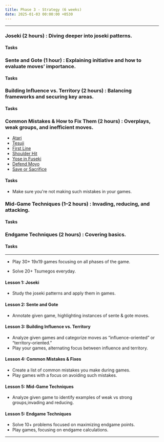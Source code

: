```yaml
---
title: Phase 3 - Strategy (6 weeks)
date: 2025-01-03 00:00:00 +0530
---
```


---

### Joseki (2 hours) : Diving deeper into joseki patterns.

#### Tasks

### Sente and Gote (1 hour) : Explaining initiative and how to evaluate moves’ importance.

#### Tasks

### Building Influence vs. Territory (2 hours) : Balancing frameworks and securing key areas.

#### Tasks

### Common Mistakes & How to Fix Them (2 hours) : Overplays, weak groups, and inefficient moves.

- [Atari](https://youtu.be/31Bn45OiGtQ?si=xP6XIpCh5Zwpu4p3)
- [Tesuji](https://youtu.be/yUjwUWQTlRo?si=3jI0E_tSaSRgC-a9)
- [First Line](https://youtu.be/3uTduoaWGUA?si=pgNCYPwbo9FfcAmC)
- [Shoulder Hit](https://youtu.be/FIp0HbEJu_I?si=17FtVmgxo8dXcvRJ)
- [Yose in Fuseki](https://youtu.be/jrwFf2ampPw?si=Mpzj6Nmmv19DAn_t)
- [Defend Moyo](https://youtu.be/w8RLIqOcWuk?si=qQDOgHED3Lk0cuG_)
- [Save or Sacrifice](https://youtu.be/uWMerMChl9A?si=TYdj98rKjNMzZjly)

#### Tasks

- Make sure you're not making such mistakes in your games.

### Mid-Game Techniques (1–2 hours) : Invading, reducing, and attacking.

#### Tasks

### Endgame Techniques (2 hours) : Covering basics.

#### Tasks

---

- Play 30+ 19x19 games focusing on all phases of the game.

- Solve 20+ Tsumegos everyday.

#### Lesson 1: Joseki

- Study the joseki patterns and apply them in games.

#### Lesson 2: Sente and Gote

- Annotate given game, highlighting instances of sente & gote moves.

#### Lesson 3: Building Influence vs. Territory

- Analyze given games and categorize moves as “influence-oriented” or “territory-oriented.”
- Play your games, alternating focus between influence and territory.

#### Lesson 4: Common Mistakes & Fixes

- Create a list of common mistakes you make during games.
- Play games with a focus on avoiding such mistakes.

#### Lesson 5: Mid-Game Techniques

- Analyze given game to identify examples of weak vs strong groups,invading and reducing.

#### Lesson 5: Endgame Techniques

- Solve 10+ problems focused on maximizing endgame points.
- Play games, focusing on endgame calculations.

---
